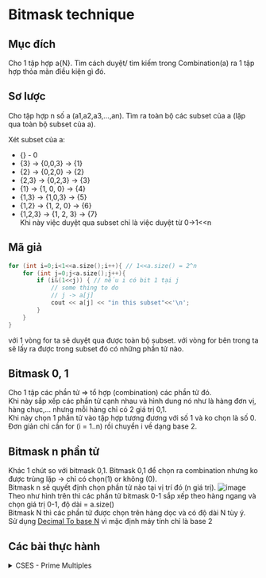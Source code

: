 # Bitmask technique
## Mục đích
Cho 1 tập hợp a{N}. Tìm cách duyệt/ tìm kiếm trong Combination(a) ra 1 tập hợp thỏa mãn điều kiện gì đó.
## Sơ lược
Cho tập hợp n số a (a1,a2,a3,...,an). Tìm ra toàn bộ các subset của a (lặp qua toàn bộ subset của a).

Xét subset của a:
* {} - 0
* {3} -> {0,0,3} -> {1}
* {2} -> {0,2,0} -> {2}
* {2,3} -> {0,2,3} -> {3}
* {1} -> {1, 0, 0} -> {4}
* {1,3} -> {1,0,3} -> {5}
* {1,2} -> {1, 2, 0} -> {6}
* {1,2,3} -> {1, 2, 3} -> {7}  
Khi này việc duyệt qua subset chỉ là việc duyệt từ 0->1<<n

## Mã giả
```c++
for (int i=0;i<1<<a.size();i++){ // 1<<a.size() = 2^n
    for (int j=0;j<a.size();j++){
        if (i&(1<<j)) { // nếu i có bit 1 tại j
            // some thing to do
            // j -> a[j]
            cout << a[j] << "in this subset"<<'\n';
        }
    }
}
```
với 1 vòng for ta sẽ duyệt qua được toàn bộ subset. với vòng for bên trong ta sẽ lấy ra được trong subset đó có những phần tử nào. 

## Bitmask 0, 1
Cho 1 tập các phần tử => tổ hợp (combination) các phần tử đó.  
Khi này sắp xếp các phần tử cạnh nhau và hình dung nó như là hàng đơn vị, hàng chục,... nhưng mỗi hàng chỉ có 2 giá trị 0,1.  
Khi này chọn 1 phần tử vào tập hợp tương đương với số 1 và ko chọn là số 0. Đơn giản chỉ cần for (i = 1..n) rồi chuyển i về dạng base 2.

## Bitmask n phần tử
Khác 1 chút so với bitmask 0,1. Bitmask 0,1 để chọn ra combination nhưng ko được trùng lặp -> chỉ có chọn(1) or không (0).  
Bitmask n sẽ quyết định chọn phần tử nào tại vị trí đó (n giá trị). 
![image](https://user-images.githubusercontent.com/33364412/219572064-03310d87-1fd5-4822-8b9d-a65cba3b166b.png)
Theo như hình trên thì các phần tử bitmask 0-1 sắp xếp theo hàng ngang và chọn giá trị 0-1, độ dài = a.size()   
Bitmask N thì các phần tử được chọn trên hàng dọc và có độ dài N tùy ý.  
Sử dụng [Decimal To base N](https://github.com/conlacda/noteforprofessionals/blob/master/programming-language/C%2B%2B/snippet/decimal_to_n.sublime-snippet) vì mặc định máy tính chỉ là base 2

## Các bài thực hành
<details>
  <summary>CSES - Prime Multiples</summary>
  
```c++
/* https://cses.fi/problemset/task/2185/
Cho số n và 1 tập hợp các số nguyên tố a. Hỏi từ 1->n có bao nhiêu số chia hết cho ít nhất 1 số trong a
Ví dụ: n = 20, a ={2,5}
Ta có  2,4,5,6,8,10,12,14,15,16,18,20 là 12 số -> in ra 12
Phân tích: bài này mình phải lấy ra được toàn bộ các subset của a. Với subset có lẻ số thì tính xem có bao nhiêu số chia hết rồi cộng vào và subset chẵn số thì sẽ trừ đi. -> dùng bitmask vào cho a
*/
#include<bits/stdc++.h>

typedef long long ll;
const ll mod = 1e9 + 7;
#define ld long double

using namespace std;

int main(){
    #ifdef DEBUG
        freopen("inp.txt", "r", stdin);
        freopen("out.txt", "w", stdout);
    #endif
    ll n, k;
    cin >> n >> k;
    vector<ll> a(k);
    for (auto &x: a) cin >> x;
    ll ans = 0;
    for (ll i=1;i<1<<a.size();i++){
        // bitmask
        ll cnt = 0;
        ll _n = n;
        for (ll j=0;j<a.size();j++){
            if (i&(1<<j)){
                cnt++;
                _n /= a[j];
            }
        }
        if (cnt %2 == 1) ans+= _n;
        else ans -= _n;
    }
    cout << ans;
    
    cerr << "Time : " << (double)clock() / (double)CLOCKS_PER_SEC << "s\n";
}

```
</details>
